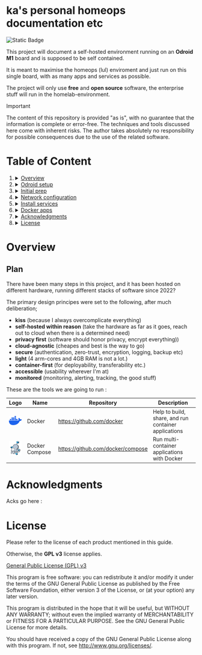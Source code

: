 # ka's personal homeops documentation etc

![Static Badge](https://img.shields.io/badge/Free_&_Open_source-GPL_V3-green)

This project will document a self-hosted environment running on an **Odroid M1** board and is supposed to be self contained.

It is meant to maximise the homeops (lul) enviroment and just run on this single board, with as many apps and services as possible.

The project will only use **free** and **open source** software, the enterprise stuff will run in the homelab-environment.


> [!IMPORTANT]
> The content of this repository is provided "as is", with no guarantee that the information is complete or error-free.
> The techniques and tools discussed here come with inherent risks.
> The author takes absolutely no responsibility for possible consequences due to the use of the related software.

# Table of Content
 

1. <details>
   <summary><a href="#overview">Overview</a></summary>

    1. [Plan](#plan)
    2. [Architecture](#architecture)

   </details>
2. <details>
   <summary><a href="oOdroid setup">Odroid setup</a></summary>

    1. [step-name](#step-comment)

   </details>
3. <details>
   <summary><a href="#initial-prep">Initial prep</a></summary>

    1. [step1](#step1)


   </details>
4. <details>
   <summary><a href="#network-configuration">Network configuration</a></summary>

    1. [ip-stuff](#ip-stuff)

   </details>
5. <details>
   <summary><a href="#install-services">Install services</a></summary>

    1. [service1](#service1)
   
   </details>

6. <details>
   <summary><a href="#docker-apps">Docker apps</a></summary>

    1. [app1](#app1)

   </details>


7. <details>
   <summary><a href="#acknowledgments">Acknowledgments</a></summary>
   </details>

8. <details>
   <summary><a href="#license">License</a></summary>
   </details>
  
# Overview

## Plan

There have been many steps in this project, and it has been hosted on different hardware, running different stacks of software since 2022?

The primary design principes were set to the following, after much deliberation;

- **kiss** (because I always overcomplicate everything)
- **self-hosted within reason** (take the hardware as far as it goes, reach out to cloud when there is a determined need)
- **privacy first** (software should honor privacy, encrypt everything))
- **cloud-agnostic** (cheapes and best is the way to go)
- **secure** (authentication, zero-trust, encryption, logging, backup etc)
- **light** (4 arm-cores and 4GB RAM is not a lot.)
- **container-first** (for deployability, transferability etc.)
- **accessible** (usability wherever I'm at)
- **monitored** (monitoring, alerting, tracking, the good stuff)

These are the tools we are going to run :

|                                       Logo                                        | Name           | Repository                                  | Description                                          |
|:---------------------------------------------------------------------------------:|----------------|---------------------------------------------|------------------------------------------------------|
|         <img src="images/logo-docker.svg" alt="Docker logo" height="24"/>         | Docker         | https://github.com/docker                   | Help to build, share, and run container applications |
| <img src="images/logo-docker-compose.png" alt="Docker Compose logo" height="38"/> | Docker Compose | https://github.com/docker/compose           | Run multi-container applications with Docker         |

# Acknowledgments

Acks go here :

# License

Please refer to the license of each product mentioned in this guide.

Otherwise, the **GPL v3** license applies.

[General Public License (GPL) v3](https://www.gnu.org/licenses/gpl-3.0.en.html)

This program is free software: you can redistribute it and/or modify it under the terms of the GNU
General Public License as published by the Free Software Foundation, either version 3 of the
License, or (at your option) any later version.

This program is distributed in the hope that it will be useful, but WITHOUT ANY WARRANTY; without
even the implied warranty of MERCHANTABILITY or FITNESS FOR A PARTICULAR PURPOSE. See the GNU
General Public License for more details.

You should have received a copy of the GNU General Public License along with this program. If not,
see <http://www.gnu.org/licenses/>.